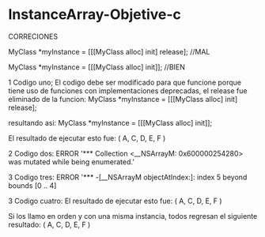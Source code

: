 # InstanceArray-Objetive-c

CORRECIONES

MyClass *myInstance = [[[MyClass alloc] init] release]; //MAL
    
MyClass *myInstance = [[[MyClass alloc] init]]; //BIEN



1 Codigo uno;
El codigo debe ser modificado para que funcione porque tiene uso de funciones con implementaciones deprecadas, el release fue eliminado de la funcion:
MyClass *myInstance = [[[MyClass alloc] init] release];

resultando asi:
MyClass *myInstance = [[[MyClass alloc] init]];

El resultado de ejecutar esto fue:
(
    A,
    C,
    D,
    E,
    F
)

2 Codigo dos: ERROR
'*** Collection <__NSArrayM: 0x600000254280> was mutated while being enumerated.'

3 Codigo tres: ERROR
'*** -[__NSArrayM objectAtIndex:]: index 5 beyond bounds [0 .. 4]

3 Codigo cuatro: 
El resultado de ejecutar esto fue:
(
    A,
    C,
    D,
    E,
    F
)


Si los llamo en orden y con una misma instancia, todos regresan el siguiente resultado:
(
    A,
    C,
    D,
    E,
    F
)

